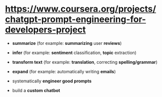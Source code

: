 # https://www.coursera.org/projects/chatgpt-prompt-engineering-for-developers-project

- **summarize** (for example: **summarizing** user **reviews**)
- **infer** (for example: **sentiment** classification, **topic** extraction)
- **transform text** (for example: **translation**, correcting **spelling/grammar**)
- **expand** (for example: automatically writing **emails**)

- systematically **engineer good prompts**
- build a **custom chatbot**
